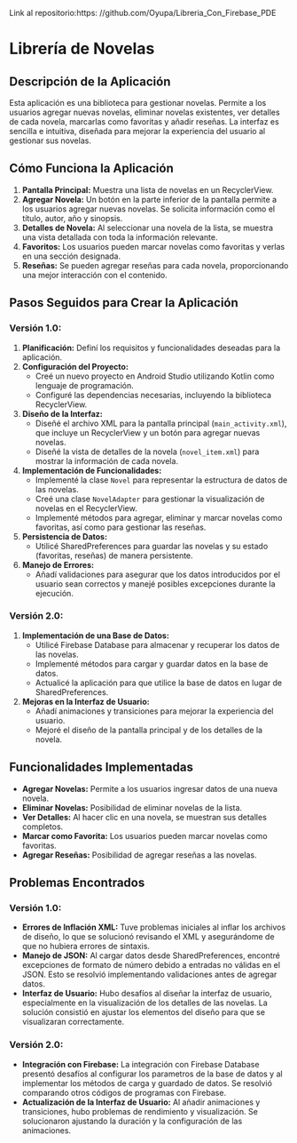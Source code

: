 Link al repositorio:https: //github.com/Oyupa/Libreria_Con_Firebase_PDE

# Librería de Novelas

## Descripción de la Aplicación

Esta aplicación es una biblioteca para gestionar novelas. Permite a los usuarios agregar nuevas novelas, eliminar novelas existentes, ver detalles de cada novela, marcarlas como favoritas y añadir reseñas. La interfaz es sencilla e intuitiva, diseñada para mejorar la experiencia del usuario al gestionar sus novelas.

## Cómo Funciona la Aplicación

1. **Pantalla Principal:** Muestra una lista de novelas en un RecyclerView.
2. **Agregar Novela:** Un botón en la parte inferior de la pantalla permite a los usuarios agregar nuevas novelas. Se solicita información como el título, autor, año y sinopsis.
3. **Detalles de Novela:** Al seleccionar una novela de la lista, se muestra una vista detallada con toda la información relevante.
4. **Favoritos:** Los usuarios pueden marcar novelas como favoritas y verlas en una sección designada.
5. **Reseñas:** Se pueden agregar reseñas para cada novela, proporcionando una mejor interacción con el contenido.

## Pasos Seguidos para Crear la Aplicación
### Versión 1.0:
1. **Planificación:** Definí los requisitos y funcionalidades deseadas para la aplicación.
2. **Configuración del Proyecto:**
    - Creé un nuevo proyecto en Android Studio utilizando Kotlin como lenguaje de programación.
    - Configuré las dependencias necesarias, incluyendo la biblioteca RecyclerView.
3. **Diseño de la Interfaz:**
    - Diseñé el archivo XML para la pantalla principal (`main_activity.xml`), que incluye un RecyclerView y un botón para agregar nuevas novelas.
    - Diseñé la vista de detalles de la novela (`novel_item.xml`) para mostrar la información de cada novela.
4. **Implementación de Funcionalidades:**
    - Implementé la clase `Novel` para representar la estructura de datos de las novelas.
    - Creé una clase `NovelAdapter` para gestionar la visualización de novelas en el RecyclerView.
    - Implementé métodos para agregar, eliminar y marcar novelas como favoritas, así como para gestionar las reseñas.
5. **Persistencia de Datos:**
    - Utilicé SharedPreferences para guardar las novelas y su estado (favoritas, reseñas) de manera persistente.
6. **Manejo de Errores:**
    - Añadí validaciones para asegurar que los datos introducidos por el usuario sean correctos y manejé posibles excepciones durante la ejecución.
### Versión 2.0:
1. **Implementación de una Base de Datos:**
    - Utilicé Firebase Database para almacenar y recuperar los datos de las novelas.
    - Implementé métodos para cargar y guardar datos en la base de datos.
    - Actualicé la aplicación para que utilice la base de datos en lugar de SharedPreferences.
2. **Mejoras en la Interfaz de Usuario:**
    - Añadí animaciones y transiciones para mejorar la experiencia del usuario.
    - Mejoré el diseño de la pantalla principal y de los detalles de la novela.

## Funcionalidades Implementadas

- **Agregar Novelas:** Permite a los usuarios ingresar datos de una nueva novela.
- **Eliminar Novelas:** Posibilidad de eliminar novelas de la lista.
- **Ver Detalles:** Al hacer clic en una novela, se muestran sus detalles completos.
- **Marcar como Favorita:** Los usuarios pueden marcar novelas como favoritas.
- **Agregar Reseñas:** Posibilidad de agregar reseñas a las novelas.

## Problemas Encontrados

### Versión 1.0:
- **Errores de Inflación XML:** Tuve problemas iniciales al inflar los archivos de diseño, lo que se solucionó revisando el XML y asegurándome de que no hubiera errores de sintaxis.
- **Manejo de JSON:** Al cargar datos desde SharedPreferences, encontré excepciones de formato de número debido a entradas no válidas en el JSON. Esto se resolvió implementando validaciones antes de agregar datos.
- **Interfaz de Usuario:** Hubo desafíos al diseñar la interfaz de usuario, especialmente en la visualización de los detalles de las novelas. La solución consistió en ajustar los elementos del diseño para que se visualizaran correctamente.

### Versión 2.0:
- **Integración con Firebase:** La integración con Firebase Database presentó desafíos al configurar los parametros de la base de datos y al implementar los métodos de carga y guardado de datos. Se resolvió comparando otros códigos de programas con Firebase.
- **Actualización de la Interfaz de Usuario:** Al añadir animaciones y transiciones, hubo problemas de rendimiento y visualización. Se solucionaron ajustando la duración y la configuración de las animaciones.
